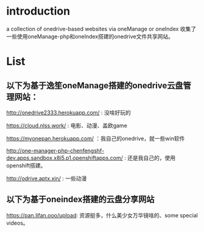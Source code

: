 # introduction
a collection of onedrive-based websites via oneManage or oneIndex
收集了一些使用oneManage-php和oneIndex搭建的onedrive文件共享网站。

# List
## 以下为基于逸笙oneManage搭建的onedrive云盘管理网站：

http://onedrive2333.herokuapp.com/ : 没啥好玩的

https://cloud.nlss.work/ : 电影、动漫、盖欧game

https://myonepan.herokuapp.com/ ：我自己的onedrive，就一些win软件

http://one-manager-php-chenfengshf-dev.apps.sandbox.x8i5.p1.openshiftapps.com/ : 还是我自己的，使用openshift搭建。

http://odrive.aptx.xin/ : 一些动漫

## 以下为基于oneindex搭建的云盘分享网站

https://pan.lifan.ooo/upload: 资源挺多，什么美少女万华镜啥的、some special videos。

